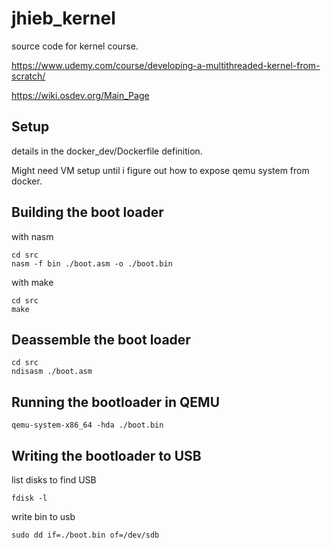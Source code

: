 # jhieb_kernel
source code for kernel course.

https://www.udemy.com/course/developing-a-multithreaded-kernel-from-scratch/

https://wiki.osdev.org/Main_Page

## Setup

details in the docker_dev/Dockerfile definition.

Might need VM setup until i figure out how to expose qemu system from docker.

## Building the boot loader

with nasm

```
cd src
nasm -f bin ./boot.asm -o ./boot.bin
```

with make

```
cd src
make
```

## Deassemble the boot loader

```
cd src
ndisasm ./boot.asm
```

## Running the bootloader in QEMU

```
qemu-system-x86_64 -hda ./boot.bin
```

## Writing the bootloader to USB

list disks to find USB

```
fdisk -l
```

write bin to usb
```
sudo dd if=./boot.bin of=/dev/sdb
```
